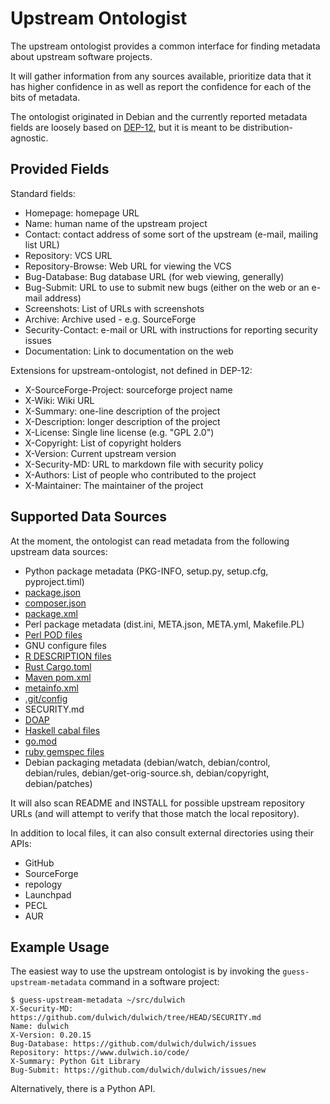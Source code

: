 Upstream Ontologist
===================

The upstream ontologist provides a common interface for finding metadata about
upstream software projects.

It will gather information from any sources available, prioritize data that it
has higher confidence in as well as report the confidence for each of the
bits of metadata.

The ontologist originated in Debian and the currently reported metadata fields
are loosely based on [DEP-12](https://dep-team.pages.debian.net/deps/dep12),
but it is meant to be distribution-agnostic.

Provided Fields
---------------

Standard fields:

 * Homepage: homepage URL
 * Name: human name of the upstream project
 * Contact: contact address of some sort of the upstream (e-mail, mailing list URL)
 * Repository: VCS URL
 * Repository-Browse: Web URL for viewing the VCS
 * Bug-Database: Bug database URL (for web viewing, generally)
 * Bug-Submit: URL to use to submit new bugs (either on the web or an e-mail address)
 * Screenshots: List of URLs with screenshots
 * Archive: Archive used - e.g. SourceForge
 * Security-Contact: e-mail or URL with instructions for reporting security issues
 * Documentation: Link to documentation on the web

Extensions for upstream-ontologist, not defined in DEP-12:

 * X-SourceForge-Project: sourceforge project name
 * X-Wiki: Wiki URL
 * X-Summary: one-line description of the project
 * X-Description: longer description of the project
 * X-License: Single line license (e.g. "GPL 2.0")
 * X-Copyright: List of copyright holders
 * X-Version: Current upstream version
 * X-Security-MD: URL to markdown file with security policy
 * X-Authors: List of people who contributed to the project
 * X-Maintainer: The maintainer of the project

Supported Data Sources
----------------------

At the moment, the ontologist can read metadata from the following upstream
data sources:

 * Python package metadata (PKG-INFO, setup.py, setup.cfg, pyproject.timl)
 * [package.json](https://docs.npmjs.com/cli/v7/configuring-npm/package-json)
 * [composer.json](https://getcomposer.org/doc/04-schema.md)
 * [package.xml](https://pear.php.net/manual/en/guide.developers.package2.dependencies.php)
 * Perl package metadata (dist.ini, META.json, META.yml, Makefile.PL)
 * [Perl POD files](https://perldoc.perl.org/perlpod)
 * GNU configure files
 * [R DESCRIPTION files](https://r-pkgs.org/description.html)
 * [Rust Cargo.toml](https://doc.rust-lang.org/cargo/reference/manifest.html)
 * [Maven pom.xml](https://maven.apache.org/pom.html)
 * [metainfo.xml](https://www.freedesktop.org/software/appstream/docs/chap-Metadata.html)
 * [.git/config](https://git-scm.com/docs/git-config)
 * SECURITY.md
 * [DOAP](https://github.com/ewilderj/doap)
 * [Haskell cabal files](https://cabal.readthedocs.io/en/3.4/cabal-package.html)
 * [go.mod](https://golang.org/doc/modules/gomod-ref)
 * [ruby gemspec files](https://guides.rubygems.org/specification-reference/)
 * Debian packaging metadata
   (debian/watch, debian/control, debian/rules, debian/get-orig-source.sh,
    debian/copyright, debian/patches)

It will also scan README and INSTALL for possible upstream repository URLs
(and will attempt to verify that those match the local repository).

In addition to local files, it can also consult external directories
using their APIs:

 * GitHub
 * SourceForge
 * repology
 * Launchpad
 * PECL
 * AUR

Example Usage
-------------

The easiest way to use the upstream ontologist is by invoking the
``guess-upstream-metadata`` command in a software project:

```console
$ guess-upstream-metadata ~/src/dulwich
X-Security-MD: https://github.com/dulwich/dulwich/tree/HEAD/SECURITY.md
Name: dulwich
X-Version: 0.20.15
Bug-Database: https://github.com/dulwich/dulwich/issues
Repository: https://www.dulwich.io/code/
X-Summary: Python Git Library
Bug-Submit: https://github.com/dulwich/dulwich/issues/new
```

Alternatively, there is a Python API.
